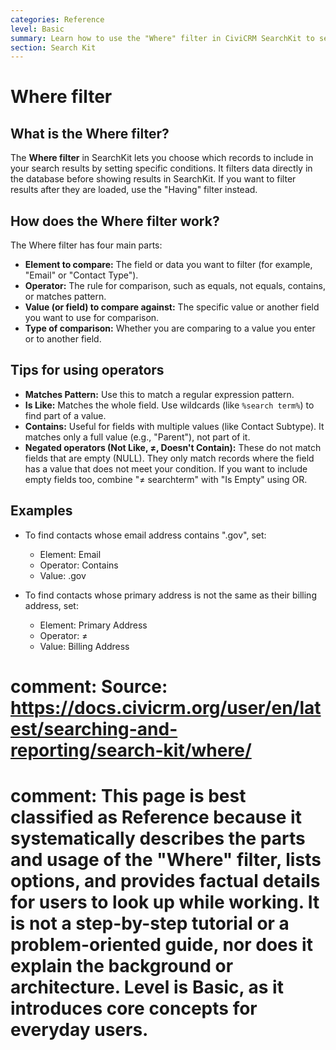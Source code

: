 ```yaml
---
categories: Reference
level: Basic
summary: Learn how to use the "Where" filter in CiviCRM SearchKit to select and narrow down your data based on specific conditions.
section: Search Kit
---
```


# Where filter

## What is the Where filter?

The **Where filter** in SearchKit lets you choose which records to include in your search results by setting specific conditions. It filters data directly in the database before showing results in SearchKit. If you want to filter results after they are loaded, use the "Having" filter instead.

## How does the Where filter work?

The Where filter has four main parts:

- **Element to compare:** The field or data you want to filter (for example, "Email" or "Contact Type").
- **Operator:** The rule for comparison, such as equals, not equals, contains, or matches pattern.
- **Value (or field) to compare against:** The specific value or another field you want to use for comparison.
- **Type of comparison:** Whether you are comparing to a value you enter or to another field.

## Tips for using operators

- **Matches Pattern:** Use this to match a regular expression pattern.
- **Is Like:** Matches the whole field. Use wildcards (like `%search term%`) to find part of a value.
- **Contains:** Useful for fields with multiple values (like Contact Subtype). It matches only a full value (e.g., "Parent"), not part of it.
- **Negated operators (Not Like, ≠, Doesn't Contain):** These do not match fields that are empty (NULL). They only match records where the field has a value that does not meet your condition. If you want to include empty fields too, combine "≠ searchterm" with "Is Empty" using OR.

## Examples

- To find contacts whose email address contains ".gov", set:
  - Element: Email
  - Operator: Contains
  - Value: .gov

- To find contacts whose primary address is not the same as their billing address, set:
  - Element: Primary Address
  - Operator: ≠
  - Value: Billing Address

# comment: Source: https://docs.civicrm.org/user/en/latest/searching-and-reporting/search-kit/where/
# comment: This page is best classified as Reference because it systematically describes the parts and usage of the "Where" filter, lists options, and provides factual details for users to look up while working. It is not a step-by-step tutorial or a problem-oriented guide, nor does it explain the background or architecture. Level is Basic, as it introduces core concepts for everyday users.